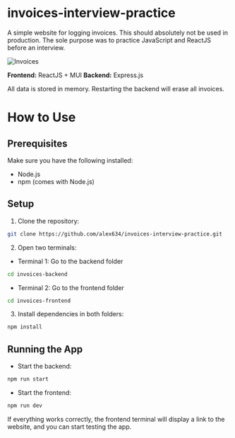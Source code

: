 # invoices-interview-practice

A simple website for logging invoices. This should absolutely not be used in production.
The sole purpose was to practice JavaScript and ReactJS before an interview.

![Invoices](https://github.com/user-attachments/assets/23e57492-73d9-4c6a-812e-17f473e6291c)


**Frontend:** ReactJS + MUI
**Backend:** Express.js

All data is stored in memory. Restarting the backend will erase all invoices.

# How to Use

## Prerequisites

Make sure you have the following installed:

- Node.js
- npm (comes with Node.js)

## Setup

1. Clone the repository:

```bash
git clone https://github.com/alex634/invoices-interview-practice.git
```

2. Open two terminals:

- Terminal 1: Go to the backend folder

```bash
cd invoices-backend
```

- Terminal 2: Go to the frontend folder

```bash
cd invoices-frontend
```

3. Install dependencies in both folders:

```bash
npm install
```

## Running the App

- Start the backend:

```bash
npm run start
```

- Start the frontend:

```bash
npm run dev
```

If everything works correctly, the frontend terminal will display a link to the website, and you can start testing the app.
